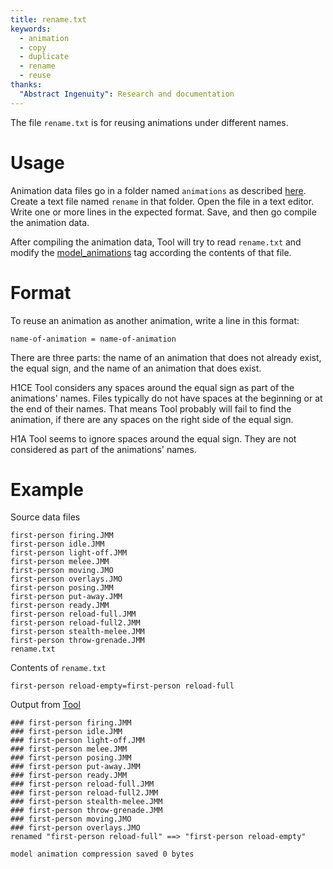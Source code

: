```yaml
---
title: rename.txt
keywords: 
  - animation
  - copy
  - duplicate
  - rename
  - reuse
thanks:
  "Abstract Ingenuity": Research and documentation
---
```


The file `rename.txt` is for reusing animations under different names.

# Usage

Animation data files go in a folder named `animations` as described [here](~h1-tool#animations). Create a text file named `rename` in that folder. Open the file in a text editor. Write one or more lines in the expected format. Save, and then go compile the animation data.

After compiling the animation data, Tool will try to read `rename.txt` and modify the [model_animations](~) tag according the contents of that file.

# Format

To reuse an animation as another animation, write a line in this format:
```
name-of-animation = name-of-animation
```

There are three parts: the name of an animation that does not already exist, the equal sign, and the name of an animation that does exist.

H1CE Tool considers any spaces around the equal sign as part of the animations' names. Files typically do not have spaces at the beginning or at the end of their names. That means Tool probably will fail to find the animation, if there are any spaces on the right side of the equal sign.

H1A Tool seems to ignore spaces around the equal sign. They are not considered as part of the animations' names. 

# Example

Source data files
```
first-person firing.JMM
first-person idle.JMM
first-person light-off.JMM
first-person melee.JMM
first-person moving.JMO
first-person overlays.JMO
first-person posing.JMM
first-person put-away.JMM
first-person ready.JMM
first-person reload-full.JMM
first-person reload-full2.JMM
first-person stealth-melee.JMM
first-person throw-grenade.JMM
rename.txt
```

Contents of `rename.txt`
```
first-person reload-empty=first-person reload-full
```

Output from [Tool](~h1-tool#animations)
```
### first-person firing.JMM
### first-person idle.JMM
### first-person light-off.JMM
### first-person melee.JMM
### first-person posing.JMM
### first-person put-away.JMM
### first-person ready.JMM
### first-person reload-full.JMM
### first-person reload-full2.JMM
### first-person stealth-melee.JMM
### first-person throw-grenade.JMM
### first-person moving.JMO
### first-person overlays.JMO
renamed "first-person reload-full" ==> "first-person reload-empty"

model animation compression saved 0 bytes
```
